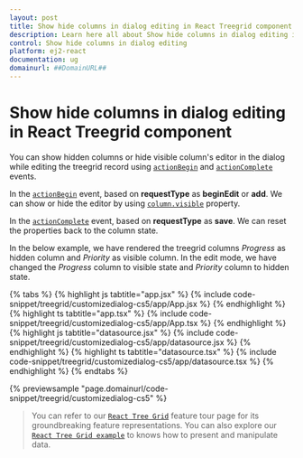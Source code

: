 ```yaml
---
layout: post
title: Show hide columns in dialog editing in React Treegrid component | Syncfusion
description: Learn here all about Show hide columns in dialog editing in Syncfusion React Treegrid component of Syncfusion Essential JS 2 and more.
control: Show hide columns in dialog editing 
platform: ej2-react
documentation: ug
domainurl: ##DomainURL##
---
```


# Show hide columns in dialog editing in React Treegrid component

You can show hidden columns or hide visible column's editor in the dialog while editing the treegrid record using [`actionBegin`](https://ej2.syncfusion.com/react/documentation/api/treegrid/#actionbegin) and [`actionComplete`](https://ej2.syncfusion.com/react/documentation/api/treegrid/#actioncomplete) events.

In the [`actionBegin`](https://ej2.syncfusion.com/react/documentation/api/treegrid/#actionbegin) event, based on **requestType** as **beginEdit** or  **add**. We can show or hide the editor by using [`column.visible`](https://ej2.syncfusion.com/react/documentation/api/treegrid/column/#visible) property.

In the [`actionComplete`](https://ej2.syncfusion.com/react/documentation/api/treegrid/#actioncomplete) event, based on **requestType** as **save**. We can reset the properties back to the column state.

In the below example, we have rendered the treegrid columns *Progress* as hidden column and *Priority* as visible column. In the edit mode, we have changed the *Progress* column to visible state and *Priority* column to hidden state.

{% tabs %}
{% highlight js tabtitle="app.jsx" %}
{% include code-snippet/treegrid/customizedialog-cs5/app/App.jsx %}
{% endhighlight %}
{% highlight ts tabtitle="app.tsx" %}
{% include code-snippet/treegrid/customizedialog-cs5/app/App.tsx %}
{% endhighlight %}
{% highlight js tabtitle="datasource.jsx" %}
{% include code-snippet/treegrid/customizedialog-cs5/app/datasource.jsx %}
{% endhighlight %}
{% highlight ts tabtitle="datasource.tsx" %}
{% include code-snippet/treegrid/customizedialog-cs5/app/datasource.tsx %}
{% endhighlight %}
{% endtabs %}

 {% previewsample "page.domainurl/code-snippet/treegrid/customizedialog-cs5" %}

> You can refer to our [`React Tree Grid`](https://www.syncfusion.com/react-ui-components/react-tree-grid) feature tour page for its groundbreaking feature representations. You can also explore our [`React Tree Grid example`](https://ej2.syncfusion.com/react/demos/#/material/treegrid/treegrid-overview) to knows how to present and manipulate data.
